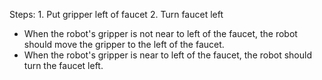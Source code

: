 
Steps:  1. Put gripper left of faucet  2. Turn faucet left 
- When the robot's gripper is not near to left of the faucet, the robot should move the gripper to the left of the faucet.
- When the robot's gripper is near to left of the faucet, the robot should turn the faucet left.